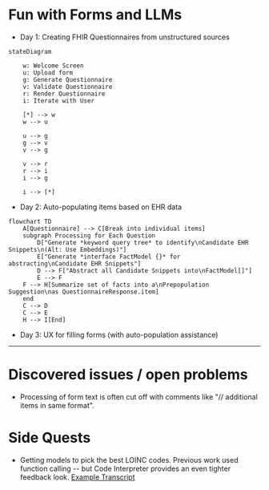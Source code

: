 # Fun with Forms and LLMs

* Day 1: Creating FHIR Questionnaires from unstructured sources


```mermaid
stateDiagram

    w: Welcome Screen
    u: Upload form
    g: Generate Questionnaire
    v: Validate Questionnaire
    r: Render Questionnaire
    i: Iterate with User

    [*] --> w
    w --> u

    u --> g
    g --> v
    v --> g

    v --> r
    r --> i
    i --> g

    i --> [*]
```


* Day 2: Auto-populating items based on EHR data

```mermaid
flowchart TD
    A[Questionnaire] --> C[Break into individual items]
    subgraph Processing for Each Question
        D["Generate *keyword query tree* to identify\nCandidate EHR Snippets\n(Alt: Use Embeddings)"]
        E["Generate *interface FactModel {}* for abstracting\nCandidate EHR Snippets"]
        D --> F["Abstract all Candidate Snippets into\nFactModel[]"]
        E --> F
    F --> H[Summarize set of facts into a\nPrepopulation Suggestion\nas QuestionnaireResponse.item]
    end
    C --> D
    C --> E
    H --> I[End]
```

* Day 3: UX for filling forms (with auto-population assistance)


---

# Discovered issues / open problems

* Processing of form text is often cut off with comments like "// additional items in same format".

# Side Quests

* Getting models to pick the best LOINC codes. Previous work used function calling -- but Code Interpreter provides an even tighter feedback look. [Example Transcript]([url](https://chat.openai.com/share/6040b73f-e46d-4440-a15b-89a96e210f30)https://chat.openai.com/share/6040b73f-e46d-4440-a15b-89a96e210f30)
